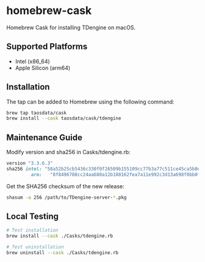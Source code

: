 # homebrew-cask
Homebrew Cask for installing TDengine on macOS.

## Supported Platforms
- Intel (x86_64)
- Apple Silicon (arm64)

## Installation
The tap can be added to Homebrew using the following command:
```bash
brew tap taosdata/cask
brew install --cask taosdata/cask/tdengine
```

## Maintenance Guide
Modify version and sha256 in Casks/tdengine.rb:

```ruby
version "3.3.6.3"
sha256 intel: "58a52b25cb5436c330f0f26509b155109cc77b3a77c511ce45ca5b8e381474cf",  # Intel
         arm:   "8f8496708cc24aa680a12b188162fea7a11e992c3d13a698f0bb0f6fd1673812"  # ARM
```

Get the SHA256 checksum of the new release:

```bash
shasum -a 256 /path/to/TDengine-server-*.pkg
```

## Local Testing
```bash
# Test installation
brew install --cask ./Casks/tdengine.rb

# Test uninstallation
brew uninstall --cask ./Casks/tdengine.rb
```